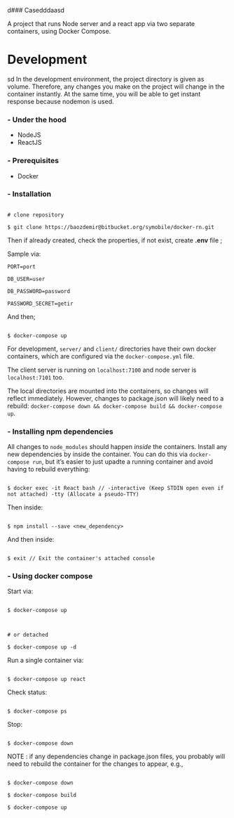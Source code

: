 d### Casedddaasd

A project that runs Node server and a react app via two separate containers, using Docker Compose.

# **Development**
sd
In the development environment, the project directory is given as volume. Therefore, any changes you make on the project will change in the container instantly. At the same time, you will be able to get instant response because nodemon is used.

### - Under the hood

- NodeJS
- ReactJS

### - Prerequisites

- Docker

### - Installation

```

# clone repository

$ git clone https://baozdemir@bitbucket.org/symobile/docker-rn.git

```

Then if already created, check the properties, if not exist, create <b>.env</b> file ;

Sample via:

```
PORT=port

DB_USER=user

DB_PASSWORD=password

PASSWORD_SECRET=getir
```

And then;

```

$ docker-compose up

```

For development, `server/` and `client/` directories have their own docker containers, which are configured via the `docker-compose.yml` file.

The client server is running on `localhost:7100` and node server is `localhost:7101` too.

The local directories are mounted into the containers, so changes will reflect immediately. However, changes to package.json will likely need to a rebuild: `docker-compose down && docker-compose build && docker-compose up`.

### - Installing npm dependencies

All changes to `node_modules` should happen _inside_ the containers. Install any new dependencies by inside the container. You can do this via `docker-compose run`, but it’s easier to just upadte a running container and avoid having to rebuild everything:

```

$ docker exec -it React bash // -interactive (Keep STDIN open even if not attached) -tty (Allocate a pseudo-TTY)

```

Then inside:

```

$ npm install --save <new_dependency>

```

And then inside:

```

$ exit // Exit the container's attached console

```

### - Using docker compose

Start via:

```

$ docker-compose up



# or detached

$ docker-compose up -d

```

Run a single container via:

```

$ docker-compose up react

```

Check status:

```

$ docker-compose ps

```

Stop:

```

$ docker-compose down

```

NOTE : if any dependencies change in package.json files, you probably will need to rebuild the container for the changes to appear, e.g.,

```

$ docker-compose down

$ docker-compose build

$ docker-compose up

```
